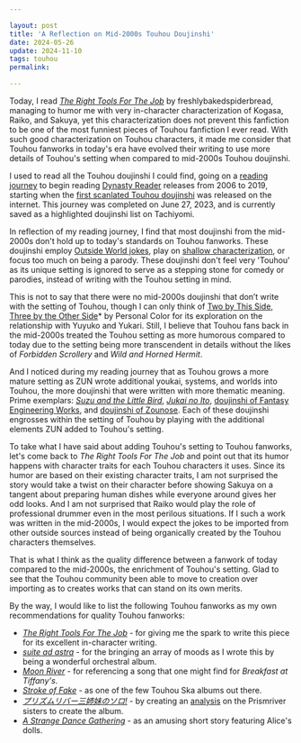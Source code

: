 ```yaml
---

layout: post
title: 'A Reflection on Mid-2000s Touhou Doujinshi'
date: 2024-05-26
update: 2024-11-10
tags: touhou
permalink:

---
```


Today, I read [*The Right Tools For The Job*](https://archiveofourown.org/works/43380529?view_full_work=true) by freshlybakedspiderbread, managing to humor me with very in-character characterization of Kogasa, Raiko, and Sakuya, yet this characterization does not prevent this fanfiction to be one of the most funniest pieces of Touhou fanfiction I ever read. With such good characterization on Touhou characters, it made me consider that Touhou fanworks in today's era have evolved their writing to use more details of Touhou's setting when compared to mid-2000s Touhou doujinshi.

I used to read all the Touhou doujinshi I could find, going on a [reading journey](https://ayearofreadingtheworld.com/thelist/) to begin reading [Dynasty Reader](https://dynasty-scans.com/doujins/touhou_project) releases from 2006 to 2019, starting when the [first scanlated Touhou doujinshi](https://dynasty-scans.com/chapters/its_not_a_dream) was released on the internet. This journey was completed on June 27, 2023, and is currently saved as a highlighted doujinshi list on Tachiyomi.

In reflection of my reading journey, I find that most doujinshi from the mid-2000s don't hold up to today's standards on Touhou fanworks. These doujinshi employ [Outside World jokes](https://scarlet.nsk.sh/book/org-16699), play on [shallow characterization](https://scarlet.nsk.sh/book/org-371808), or focus too much on being a parody. These doujinshi don't feel very 'Touhou' as its unique setting is ignored to serve as a stepping stone for comedy or parodies, instead of writing with the Touhou setting in mind.

This is not to say that there were no mid-2000s doujinshi that don’t write with the setting of Touhou, though I can only think of [Two by This Side, Three by the Other Side](https://scarlet.nsk.sh/book/md-8c4423d2-e676-4ff7-8a46-b5e00970d8cb)* by Personal Color for its exploration on the relationship with Yuyuko and Yukari. Still, I believe that Touhou fans back in the mid-2000s treated the Touhou setting as more humorous compared to today due to the setting being more transcendent in details without the likes of *Forbidden Scrollery* and *Wild and Horned Hermit*.

And I noticed during my reading journey that as Touhou grows a more mature setting as ZUN wrote additional youkai, systems, and worlds into Touhou, the more doujinshi that were written with more thematic meaning. Prime exemplars: [*Suzu and the Little Bird*](https://scarlet.nsk.sh/book/org-303532), [*Jukai no Ito*](https://scarlet.nsk.sh/book/org-305719), [doujinshi of Fantasy Engineering Works](https://scarlet.nsk.sh/?q=artist:fantasy_engineering_works), and [doujinshi of Zounose](https://scarlet.nsk.sh/?q=artist:zounose). Each of these doujinshi engrosses within the setting of Touhou by playing with the additional elements ZUN added to Touhou's setting.

To take what I have said about adding Touhou's setting to Touhou fanworks, let's come back to *The Right Tools For The Job*  and point out that its humor happens with character traits for each Touhou characters it uses. Since its humor are based on their existing character traits, I am not surprised the story would take a twist on their character before showing Sakuya on a tangent about preparing human dishes while everyone around gives her odd looks. And I am not surprised that Raiko would play the role of professional drummer even in the most perilous situations. If I such a work was written in the mid-2000s, I would expect the jokes to be imported from other outside sources instead of being organically created by the Touhou characters themselves.

That is what I think as the quality difference between a fanwork of today compared to the mid-2000s, the enrichment of Touhou's setting. Glad to see that the Touhou community been able to move to creation over importing as to creates works that can stand on its own merits.

By the way, I would like to list the following Touhou fanworks as my own recommendations for quality Touhou fanworks:

- [*The Right Tools For The Job*](https://archiveofourown.org/works/43380529?view_full_work=true) - for giving me the spark to write this piece for its excellent in-character writing.
- [*suite ad astra*](https://crescentia.bandcamp.com/album/suite-ad-astra) - for the bringing an array of moods as I wrote this by being a wonderful orchestral album.
- [*Moon River*](https://www.reddit.com/r/touhou/comments/eol6d1/i_just_finished_typesetting_my_favorite_doujin/) - for referencing a song that one might find for *Breakfast at Tiffany's*.
- [*Stroke of Fake*](https://www.youtube.com/watch?v=iX7nsZn9k8Q) - as one of the few Touhou Ska albums out there.
- [*プリズムリバー三姉妹のソロ!*](https://www.youtube.com/watch?v=50HLMUWAdaw) - by creating an [analysis](https://note.com/yuki_02010/n/nc766fe2e4128) on the Prismriver sisters to create the album.
- [*A Strange Dance Gathering*](https://scarlet.nsk.sh/book/org-1130662) - as an amusing short story featuring Alice's dolls.